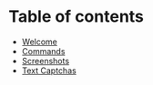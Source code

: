 # Table of contents

* [Welcome](README.md)
* [Commands](commands.md)
* [Screenshots](screenshots.md)
* [Text Captchas](text-captchas.md)

